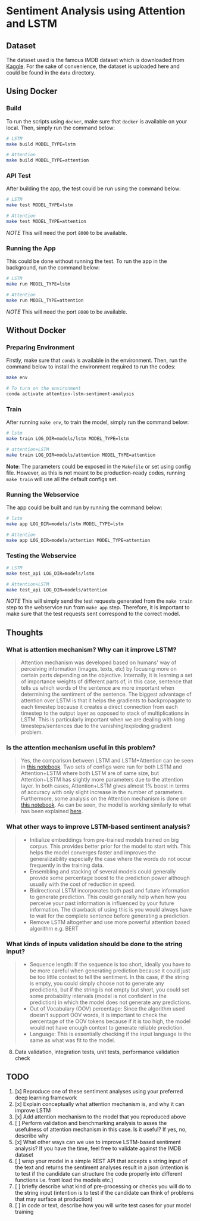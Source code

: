 # Sentiment Analysis using Attention and LSTM

## Dataset

The dataset used is the famous IMDB dataset which is downloaded from [Kaggle](https://www.kaggle.com/lakshmi25npathi/imdb-dataset-of-50k-movie-reviews). For the sake of convenience, the dataset is uploaded here and could be found in the `data` directory.

## Using Docker

### Build

To run the scripts using `docker`, make sure that `docker` is available on your local. Then, simply run the command below:

```bash
# LSTM
make build MODEL_TYPE=lstm

# Attention
make build MODEL_TYPE=attention
```

### API Test

After building the app, the test could be run using the command below:

```bash
# LSTM
make test MODEL_TYPE=lstm

# Attention
make test MODEL_TYPE=attention
```

*NOTE* This will need the port `8000` to be available.

### Running the App

This could be done without running the test. To run the app in the background, run the command below:

```bash
# LSTM
make run MODEL_TYPE=lstm

# Attention
make run MODEL_TYPE=attention
```

*NOTE* This will need the port `8080` to be available.

## Without Docker

### Preparing Environment

Firstly, make sure that `conda` is available in the environment. Then, run the command below to install the environment required to run the codes:

```bash
make env

# To turn on the environment
conda activate attention-lstm-sentiment-analysis
```

### Train

After running `make env`, to train the model, simply run the command below:

```bash
# lstm
make train LOG_DIR=models/lstm MODEL_TYPE=lstm

# attention+LSTM
make train LOG_DIR=models/attention MODEL_TYPE=attention
```

**Note**: The parameters could be exposed in the `Makefile` or set using config file. However, as this is not meant to be production-ready codes, running `make train` will use all the default configs set.

### Running the Webservice

The app could be built and run by running the command below:

```bash
# lstm
make app LOG_DIR=models/lstm MODEL_TYPE=lstm

# Attention
make app LOG_DIR=models/attention MODEL_TYPE=attention
```

### Testing the Webservice

```bash
# LSTM
make test_api LOG_DIR=models/lstm

# Attention+LSTM
make test_api LOG_DIR=models/attention
```

*NOTE* This will simply send the test requests generated from the `make train` step to the webservice run from `make app` step. Therefore, it is important to make sure that the test requests sent correspond to the correct model.

## Thoughts

### What is attention mechanism? Why can it improve LSTM?

> Attention mechanism was developed based on humans' way of perceiving information (images, texts, etc) by focusing more on certain parts depending on the objective. Internally, it is learning a set of importance weights of different parts of, in this case, sentence that tells us which words of the sentence are more important when determining the sentiment of the sentence. The biggest advantage of attention over LSTM is that it helps the gradients to backpropagate to each timestep because it creates a direct connection from each timestep to the output layer as opposed to stack of multiplications in LSTM. This is particularly important when we are dealing with long timesteps/sentences due to the vanishing/exploding gradient problem.

### Is the attention mechanism useful in this problem?

> Yes, the comparison between LSTM and LSTM+Attention can be seen in [this notebook](https://github.com/hardianlawi/attention-lstm-sentiment-analysis/blob/master/notebooks/Benchmarking.ipynb). Two sets of configs were run for both LSTM and Attention+LSTM where both LSTM are of same size, but Attention+LSTM has slightly more parameters due to the attention layer. In both cases, Attention+LSTM gives almost 1% boost in terms of accuracy with only slight increase in the number of parameters. Furthermore, some analysis on the Attention mechanism is done on [this notebook](https://github.com/hardianlawi/attention-lstm-sentiment-analysis/blob/master/notebooks/Attention%20%2B%20LSTM%20Analysis.ipynb). As can be seen, the model is working similarly to what has been explained [here](https://github.com/hardianlawi/attention-lstm-sentiment-analysis#what-is-attention-mechanism-why-can-it-improve-lstm).

### What other ways to improve LSTM-based sentiment analysis?

> - Initialize embeddings from pre-trained models trained on big corpus. This provides better prior for the model to start with. This helps the model converges faster and improves the generalizability especially the case where the words do not occur frequently in the training data.
> - Ensembling and stacking of several models could generally provide some percentage boost to the prediction power although usually with the cost of reduction in speed.
> - Bidirectional LSTM incorporates both past and future information to generate prediction. This could generally help when how you perceive your past information is influenced by your future information. The drawback of using this is you would always have to wait for the complete sentence before generating a prediction.
> - Remove LSTM altogether and use more powerful attention based algorithm e.g. BERT

### What kinds of inputs validation should be done to the string input?

> - Sequence length: If the sequence is too short, ideally you have to be more careful when generating prediction because it could just be too little context to tell the sentiment. In this case, if the string is empty, you could simply choose not to generate any predictions, but if the string is not empty but short, you could set some probability intervals (model is not confident in the prediction) in which the model does not generate any predictions.
> - Out of Vocabulary (OOV) percentage: Since the algorithm used doesn't support OOV words, it is important to check the percentage of the OOV tokens because if it is too high, the model would not have enough context to generate reliable prediction.
> - Language: This is essentially checking if the input language is the same as what was fit to the model.

8. Data validation, integration tests, unit tests, performance validation check

## TODO

1. [x] Reproduce one of these sentiment analyses using your preferred deep learning framework
2. [x] Explain conceptually what attention mechanism is, and why it can improve LSTM
3. [x] Add attention mechanism to the model that you reproduced above
4. [ ] Perform validation and benchmarking analysis to asses the usefulness of attention mechanism in this case. Is it useful? If yes, no, describe why
5. [x] What other ways can we use to improve LSTM-based sentiment analysis? If you have the time, feel free to validate against the IMDB dataset
6. [ ] wrap your model in a simple REST API that accepts a string input of the text and returns the sentiment analyses result in a json (intention is to test if the candidate can structure the code properly into different functions i.e. front load the models etc.)
7. [ ] briefly describe what kind of pre-processing or checks you will do to the string input (intention is to test if the candidate can think of problems that may surface at production)
8. [ ] in code or text, describe how you will write test cases for your model training